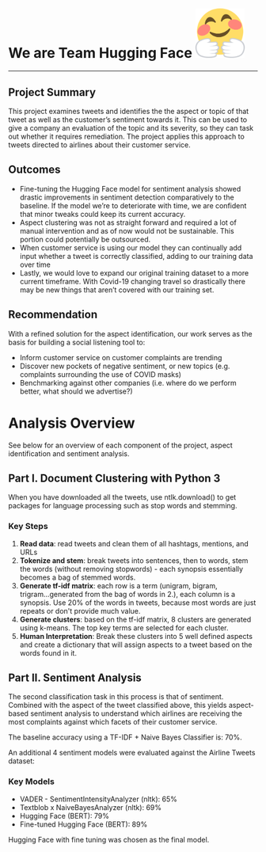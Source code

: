 # We are Team Hugging Face <img src="40-408954_smile-face-hugging-emoji-png-download-clipart-emoji.png" width="100" />
---
## Project Summary

This project examines tweets and identifies the the aspect or topic of that tweet as well as the customer’s sentiment towards it. This can be used to give a company an evaluation of the topic and its severity, so they can task out whether it requires remediation. The project applies this approach to tweets directed to airlines about their customer service.

## Outcomes

- Fine-tuning the Hugging Face model for sentiment analysis showed drastic improvements in sentiment detection comparatively to the baseline. If the model we’re to deteriorate with time, we are confident that minor tweaks could keep its current accuracy. 
- Aspect clustering was not as straight forward and required a lot of manual intervention and as of now would not be sustainable. This portion could potentially be outsourced.
- When customer service is using our model they can continually add input whether a tweet is correctly classified, adding to our training data over time
- Lastly, we would love to expand our original training dataset to a more current timeframe. With Covid-19 changing travel so drastically there may be new things that aren’t covered with our training set.

## Recommendation

With a refined solution for the aspect identification, our work serves as the basis for building a social listening tool to:
- Inform customer service on customer complaints are trending
- Discover new pockets of negative sentiment, or new topics (e.g. complaints surrounding the use of COVID masks)
- Benchmarking against other companies (i.e. where do we perform better, what should we advertise?)

# Analysis Overview
See below for an overview of each component of the project, aspect identification and sentiment analysis.

## Part I. Document Clustering with Python 3

When you have downloaded all the tweets, use ntlk.download() to get packages for language processing such as stop words and stemming.

### Key Steps
1. **Read data**: read tweets and clean them of all hashtags, mentions, and URLs
2. **Tokenize and stem**: break tweets into sentences, then to words, stem the words (without removing stopwords) - each synopsis essentially becomes a bag of stemmed words.
3. **Generate tf-idf matrix**: each row is a term (unigram, bigram, trigram...generated from the bag of words in 2.), each column is a synopsis. Use 20% of the words in tweets, because most words are just repeats or don't provide much value. 
4. **Generate clusters**: based on the tf-idf matrix, 8 clusters are generated using k-means. The top key terms are selected for each cluster.
5. **Human Interpretation**: Break these clusters into 5 well defined aspects and create a dictionary that will assign aspects to a tweet based on the words found in it.

## Part II. Sentiment Analysis

The second classification task in this process is that of sentiment. Combined with the aspect of the tweet classified above, this yields aspect-based sentiment analysis to understand which airlines are receiving the most complaints against which facets of their customer service.

The baseline accuracy using a TF-IDF + Naive Bayes Classifier is: 70%.

An additional 4 sentiment models were evaluated against the Airline Tweets dataset:

### Key Models
- VADER - SentimentIntensityAnalyzer (nltk): 65%
- Textblob x NaiveBayesAnalyzer (nltk): 69%
- Hugging Face (BERT): 79%
- Fine-tuned Hugging Face (BERT): 89%

Hugging Face with fine tuning was chosen as the final model.
